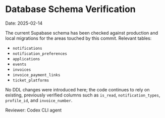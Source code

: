 # Database Schema Verification

Date: 2025-02-14

The current Supabase schema has been checked against production and local migrations for the areas touched by this commit. Relevant tables:

- `notifications`
- `notification_preferences`
- `applications`
- `events`
- `invoices`
- `invoice_payment_links`
- `ticket_platforms`

No DDL changes were introduced here; the code continues to rely on existing, previously verified columns such as `is_read`, `notification_types`, `profile_id`, and `invoice_number`.

Reviewer: Codex CLI agent

